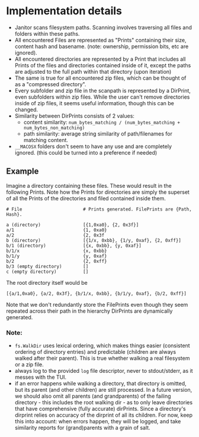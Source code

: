 # Implementation details

* Janitor scans filesystem paths. Scanning involves traversing all files and folders within these paths.
* All encountered Files are represented as "Prints" containing their size, content hash and basename. (note: ownership, permission bits, etc are ignored).
* All encountered directories are represented by a Print that includes all Prints of the files and directories contained inside of it, except the paths are adjusted to the full path within that directory (upon iteration)
* The same is true for all encountered zip files, which can be thought of as a "compressed directory".
* Every subfolder and zip file in the scanpath is represented by a DirPrint, even subfolders within zip files. While the user can't remove directories inside of zip files, it seems useful information, though this can be changed.
* Similarity between DirPrints consists of 2 values:
  - content similarity: `num_bytes_matching / (num_bytes_matching + num_bytes_non_matching)`
  - path similarity: average string similarity of path/filenames for matching content.
* `__MACOSX` folders don't seem to have any use and are completely ignored. (this could be turned into a preference if needed)


## Example
Imagine a directory containing these files.  These would result in the following Prints.
Note how the Prints for directories are simply the superset of all the Prints of the directories and filed contained inside them.

```
# File                       # Prints generated. FilePrints are {Path, Hash}.

a (directory)                [{1,0xa0}, {2, 0x3f}]
a/1                          {1, 0xa0}
a/2                          {2, 0x3f
b (directory)                [{1/x, 0xbb}, {1/y, 0xaf}, {2, 0xff}]
b/1 (directory)              [{x, 0xbb}, {y, 0xaf}]
b/1/x                        {x, 0xbb}
b/1/y                        {y, 0xaf}
b/2                          {2, 0xff}
b/3 (empty directory)        []
c (empty directory)          []
```
The root directory itself would be
```
[{a/1,0xa0}, {a/2, 0x3f}, {b/1/x, 0xbb}, {b/1/y, 0xaf}, {b/2, 0xff}]
```

Note that we don't redundantly store the FilePrints even though they seem repeated across their path in the hierarchy
DirPrints are dynamically generated.


### Note:

* `fs.WalkDir` uses lexical ordering, which makes things easier (consistent ordering of directory entries) and predictable (children are always walked after their parent).
This is true whether walking a real filesystem or a zip file.
* always log to the provided `log` file descriptor, never to stdout/stderr, as it messes with the TUI.
* if an error happens while walking a directory, that directory is omitted, but its parent (and other children) are still processed.  In a future version, we should also omit all parents (and grandparents) of the failing directory - this includes the root walking dir - as to only leave directories that have comprehensive (fully accurate) dirPrints. Since a directory's dirprint relies on accuracy of the dirprint of all its children.  For now, keep this into account: when errors happen, they will be logged, and take similarity reports for (grand)parents with a grain of salt.
